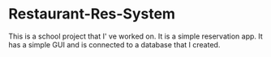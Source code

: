 # Restaurant-Res-System
This is a school project that I' ve worked on. It is a simple reservation app. It has a simple GUI and is connected to a database that I created.
